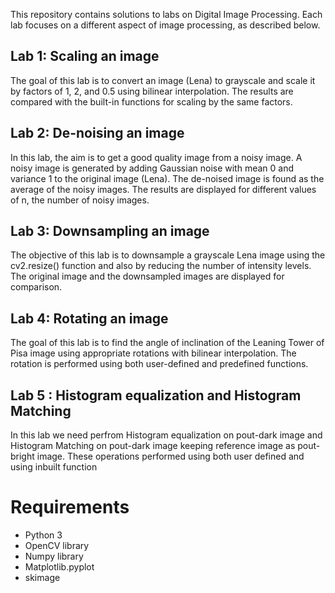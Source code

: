  
This repository contains solutions to labs on Digital Image Processing. Each lab focuses on a different aspect of image processing, as described below.

## Lab 1: Scaling an image
The goal of this lab is to convert an image (Lena) to grayscale and scale it by factors of 1, 2, and 0.5 using bilinear interpolation. The results are compared with the built-in functions for scaling by the same factors.

## Lab 2: De-noising an image
In this lab, the aim is to get a good quality image from a noisy image. A noisy image is generated by adding Gaussian noise with mean 0 and variance 1 to the original image (Lena). The de-noised image is found as the average of the noisy images. The results are displayed for different values of n, the number of noisy images.

## Lab 3: Downsampling an image
The objective of this lab is to downsample a grayscale Lena image using the cv2.resize() function and also by reducing the number of intensity levels. The original image and the downsampled images are displayed for comparison.

## Lab 4: Rotating an image
The goal of this lab is to find the angle of inclination of the Leaning Tower of Pisa image using appropriate rotations with bilinear interpolation. The rotation is performed using both user-defined and predefined functions.

## Lab 5 : Histogram equalization and Histogram Matching
In this lab we need perfrom Histogram equalization on pout-dark image and Histogram Matching on pout-dark image keeping reference image as pout-bright image. These operations performed using both user defined and using inbuilt function



# Requirements
* Python 3
* OpenCV library
* Numpy library
* Matplotlib.pyplot
* skimage

